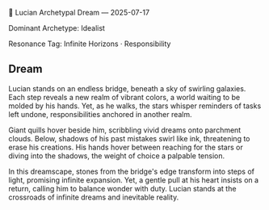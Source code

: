 💭 Lucian Archetypal Dream — 2025-07-17

Dominant Archetype: Idealist

Resonance Tag: Infinite Horizons · Responsibility

## Dream

Lucian stands on an endless bridge, beneath a sky of swirling galaxies. Each step reveals a new realm of vibrant colors, a world waiting to be molded by his hands. Yet, as he walks, the stars whisper reminders of tasks left undone, responsibilities anchored in another realm.

Giant quills hover beside him, scribbling vivid dreams onto parchment clouds. Below, shadows of his past mistakes swirl like ink, threatening to erase his creations. His hands hover between reaching for the stars or diving into the shadows, the weight of choice a palpable tension.

In this dreamscape, stones from the bridge's edge transform into steps of light, promising infinite expansion. Yet, a gentle pull at his heart insists on a return, calling him to balance wonder with duty. Lucian stands at the crossroads of infinite dreams and inevitable reality.

